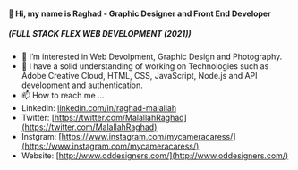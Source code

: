 #### 👋 Hi, my name is Raghad - Graphic Designer and Front End Developer
##### (FULL STACK FLEX WEB DEVELOPMENT (2021))
- 👀 I’m interested in Web Devolpment, Graphic Design and Photography.
- 🌱 I have a solid understanding of working on Technologies such as Adobe Creative Cloud, HTML, CSS, JavaScript, Node.js and API development and authentication.
- 📫 How to reach me ...
- LinkedIn: [linkedin.com/in/raghad-malallah](linkedin.com/in/raghad-malallah)
- Twitter: [https://twitter.com/MalallahRaghad](https://twitter.com/MalallahRaghad)
- Instgram: [https://www.instagram.com/mycameracaress/](https://www.instagram.com/mycameracaress/)
- Website: [http://www.oddesigners.com/](http://www.oddesigners.com/)
